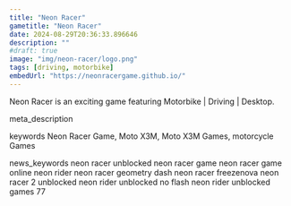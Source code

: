 ```yaml
---
title: "Neon Racer"
gametitle: "Neon Racer"
date: 2024-08-29T20:36:33.896646
description: ""
#draft: true
image: "img/neon-racer/logo.png"
tags: [driving, motorbike]
embedUrl: "https://neonracergame.github.io/"
---
```


Neon Racer is an exciting game featuring Motorbike | Driving | Desktop.

meta_description



keywords
Neon Racer Game, Moto X3M, Moto X3M Games, motorcycle Games


news_keywords
neon racer unblocked neon racer game neon racer game online neon rider neon racer geometry dash neon racer freezenova neon racer 2 unblocked neon rider unblocked no flash neon rider unblocked games 77
